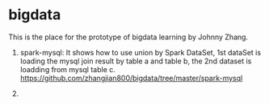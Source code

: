# bigdata

This is the place for the prototype of bigdata learning by Johnny Zhang.

1.  spark-mysql: It shows how to use union by Spark DataSet,  1st dataSet is loading the mysql join result by table a and table b, the 2nd dataset is loadding from mysql table c. https://github.com/zhangjian800/bigdata/tree/master/spark-mysql

2. 
